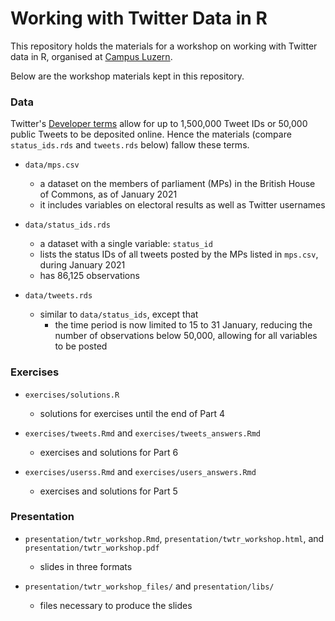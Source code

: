 # Working with Twitter Data in R

This repository holds the materials for a workshop on working with Twitter data in R, organised at [Campus Luzern](https://www.campus-luzern.ch/).

Below are the workshop materials kept in this repository. 

### Data

Twitter's [Developer terms](https://developer.twitter.com/en/developer-terms/agreement-and-policy) allow for up to 1,500,000 Tweet IDs or 50,000 public Tweets to be deposited online. Hence the materials (compare `status_ids.rds` and `tweets.rds` below) fallow these terms.

- `data/mps.csv`
  - a dataset on the members of parliament (MPs) in the British House of Commons, as of January 2021
  - it includes variables on electoral results as well as Twitter usernames

- `data/status_ids.rds`
  - a dataset with a single variable: `status_id`
  - lists the status IDs of all tweets posted by the MPs listed in `mps.csv`, during January 2021
  - has 86,125 observations
    
- `data/tweets.rds`
  - similar to `data/status_ids`, except that
    - the time period is now limited to 15 to 31 January, reducing the number of observations below 50,000, allowing for all variables to be posted


### Exercises


- `exercises/solutions.R`

  - solutions for exercises until the end of Part 4

- `exercises/tweets.Rmd` and `exercises/tweets_answers.Rmd`

  - exercises and solutions for Part 6

- `exercises/userss.Rmd` and `exercises/users_answers.Rmd`

  - exercises and solutions for Part 5


### Presentation

- `presentation/twtr_workshop.Rmd`, `presentation/twtr_workshop.html`, and `presentation/twtr_workshop.pdf`

  - slides in three formats

- `presentation/twtr_workshop_files/` and `presentation/libs/`

  - files necessary to produce the slides
